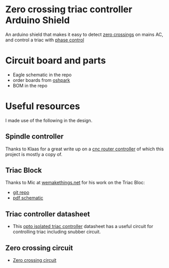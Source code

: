 # Zero crossing triac controller Arduino Shield

An arduino shield that makes it easy to detect [zero crossings](http://en.wikipedia.org/wiki/Zero_cross_circuit) on mains AC, and control a triac with [phase control](http://playground.arduino.cc/Main/ACPhaseControl)

# Circuit board and parts

* Eagle schematic in the repo
* order boards from [oshpark](http://oshpark.com/shared_projects/XGqh7Sy8)
* BOM in the repo

# Useful resources

I made use of the following in the design.

## Spindle controller

Thanks to Klaas for a great write up on a [cnc router controller](https://sites.google.com/site/klaasdc/cnc-router/spindle-controller) of which this project is mostly a copy of.

## Triac Block

Thanks to Mic at [wemakethings.net](http://wemakethings.net) for his work on the Triac Bloc:

* [git repo](https://github.com/Miceuz/triac-bloc)
* [pdf schematic](https://github.com/Miceuz/triac-bloc/blob/master/ssr.pdf)

## Triac controller datasheet

* This [opto isolated triac controller](http://www.farnell.com/datasheets/1806097.pdf) datasheet has a useful circuit for controlling triac including snubber circuit.

## Zero crossing circuit

* [Zero crossing circuit](http://www.dextrel.net/diyzerocrosser.htm)
